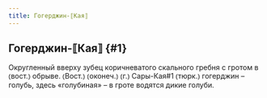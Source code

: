 ```yaml
---
title: Гогерджин-⟦Кая⟧
---
```

## Гогерджин-⟦Кая⟧ {#1}

Округленный вверху зубец коричневатого скального гребня с гротом в ⦅вост.⦆ обрыве. ⦅Вост.⦆ ⦅оконеч.⦆ ⦅г.⦆ Сары-Кая#1 ⦅тюрк.⦆ гогерджин – голубь, здесь «голубиная» – в гроте водятся дикие голуби.
